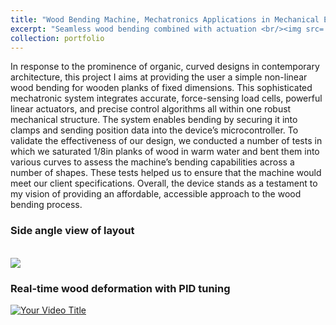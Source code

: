 ```yaml
---
title: "Wood Bending Machine, Mechatronics Applications in Mechanical Engineering (24354)"
excerpt: "Seamless wood bending combined with actuation <br/><img src='/images/woodbendiung.png'>"
collection: portfolio
---
```



In response to the prominence of organic, curved designs in contemporary architecture, this project I aims at providing the user a simple non-linear wood bending for wooden planks of fixed dimensions. This sophisticated mechatronic system integrates accurate, force-sensing load cells, powerful linear actuators, and precise control algorithms all within one robust mechanical structure. The system enables bending by securing it into clamps and sending position data into the device’s microcontroller. To validate the effectiveness of our design, we conducted a number of tests in which we saturated 1/8in planks of wood in warm water and bent them into various curves to assess the machine’s bending capabilities across a number of shapes. These tests helped us to ensure that the machine would meet our client specifications. Overall, the device stands as a testament to my vision of providing an affordable, accessible approach to the wood bending process.

### Side angle view of layout 
<br/><img src='/images/IMG_2426.png'> 

### Real-time wood deformation with PID tuning
[![Your Video Title](https://your-image-host.com/your-thumbnail.jpg)](https://www.youtube.com/watch?v=Uxw91of9tSk)
